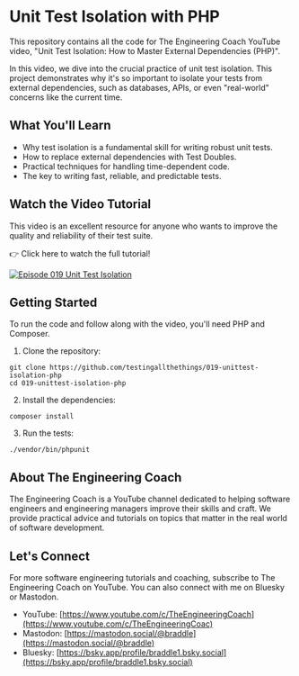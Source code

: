 # Unit Test Isolation with PHP

This repository contains all the code for The Engineering Coach YouTube video, "Unit Test Isolation: How to Master External Dependencies (PHP)".

In this video, we dive into the crucial practice of unit test isolation. This project demonstrates why it's so important to isolate your tests from external dependencies, such as databases, APIs, or even "real-world" concerns like the current time.

## What You'll Learn
  - Why test isolation is a fundamental skill for writing robust unit tests.
  - How to replace external dependencies with Test Doubles.
  - Practical techniques for handling time-dependent code.
  - The key to writing fast, reliable, and predictable tests.

## Watch the Video Tutorial

This video is an excellent resource for anyone who wants to improve the quality and reliability of their test suite.

👉 Click here to watch the full tutorial!

[![Episode 019 Unit Test Isolation](https://img.youtube.com/vi/H5XbK91ncx0/0.jpg)](https://www.youtube.com/watch?v=H5XbK91ncx0)

## Getting Started

To run the code and follow along with the video, you'll need PHP and Composer.

1. Clone the repository:

```shell
git clone https://github.com/testingallthethings/019-unittest-isolation-php
cd 019-unittest-isolation-php
```

2. Install the dependencies:

```shell
composer install
```

3. Run the tests:

```shell
./vendor/bin/phpunit
```

## About The Engineering Coach

The Engineering Coach is a YouTube channel dedicated to helping software engineers and engineering managers improve their skills and craft. We provide practical advice and tutorials on topics that matter in the real world of software development.

## Let's Connect

For more software engineering tutorials and coaching, subscribe to The Engineering Coach on YouTube. You can also connect with me on Bluesky or Mastodon.

  - YouTube: [https://www.youtube.com/c/TheEngineeringCoach](https://www.youtube.com/c/TheEngineeringCoac)
  - Mastodon: [https://mastodon.social/@braddle](https://mastodon.social/@braddle)
  - Bluesky: [https://bsky.app/profile/braddle1.bsky.social](https://bsky.app/profile/braddle1.bsky.social)


